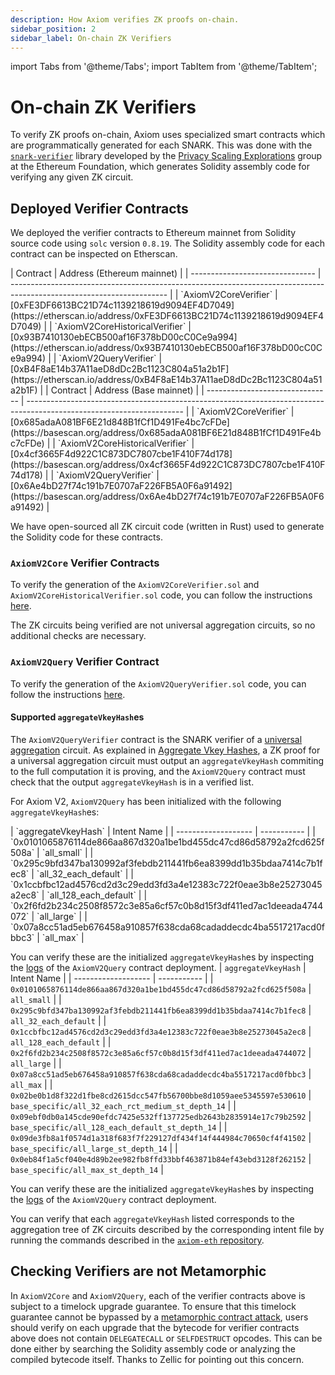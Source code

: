 ```yaml
---
description: How Axiom verifies ZK proofs on-chain.
sidebar_position: 2
sidebar_label: On-chain ZK Verifiers
---
```


import Tabs from '@theme/Tabs';
import TabItem from '@theme/TabItem';

# On-chain ZK Verifiers

To verify ZK proofs on-chain, Axiom uses specialized smart contracts which are programmatically generated for each SNARK. This was done with the [`snark-verifier`](https://github.com/axiom-crypto/snark-verifier/releases/tag/v0.1.7) library developed by the [Privacy Scaling Explorations](https://github.com/privacy-scaling-explorations/snark-verifier) group at the Ethereum Foundation, which generates Solidity assembly code for verifying any given ZK circuit.

## Deployed Verifier Contracts

We deployed the verifier contracts to Ethereum mainnet from Solidity source code using `solc` version `0.8.19`. The Solidity assembly code for each contract can be inspected on Etherscan.

<Tabs groupId="chains">
<TabItem value="Mainnet" label="Mainnet">
| Contract                        | Address (Ethereum mainnet)                                                                                            |
| ------------------------------- | --------------------------------------------------------------------------------------------------------------------- |
| `AxiomV2CoreVerifier`           | [0xFE3DF6613BC21D74c1139218619d9094EF4D7049](https://etherscan.io/address/0xFE3DF6613BC21D74c1139218619d9094EF4D7049) |
| `AxiomV2CoreHistoricalVerifier` | [0x93B7410130ebECB500af16F378bD00cC0Ce9a994](https://etherscan.io/address/0x93B7410130ebECB500af16F378bD00cC0Ce9a994) |
| `AxiomV2QueryVerifier`          | [0xB4F8aE14b37A11aeD8dDc2Bc1123C804a51a2b1F](https://etherscan.io/address/0xB4F8aE14b37A11aeD8dDc2Bc1123C804a51a2b1F) |
</TabItem>
<TabItem value="Base" label="Base">
| Contract                        | Address (Base mainnet)                                                                                            |
| ------------------------------- | --------------------------------------------------------------------------------------------------------------------- |
| `AxiomV2CoreVerifier`           | [0x685adaA081BF6E21d848B1fCf1D491Fe4bc7cFDe](https://basescan.org/address/0x685adaA081BF6E21d848B1fCf1D491Fe4bc7cFDe) |
| `AxiomV2CoreHistoricalVerifier` | [0x4cf3665F4d922C1C873DC7807cbe1F410F74d178](https://basescan.org/address/0x4cf3665F4d922C1C873DC7807cbe1F410F74d178) |
| `AxiomV2QueryVerifier`          | [0x6Ae4bD27f74c191b7E0707aF226FB5A0F6a91492](https://basescan.org/address/0x6Ae4bD27f74c191b7E0707aF226FB5A0F6a91492) |
</TabItem>
</Tabs>

We have open-sourced all ZK circuit code (written in Rust) used to generate the Solidity code for these contracts.

### `AxiomV2Core` Verifier Contracts

To verify the generation of the `AxiomV2CoreVerifier.sol` and `AxiomV2CoreHistoricalVerifier.sol` code, you can follow the instructions [here](https://github.com/axiom-crypto/axiom-eth/blob/axiom-core-v2.0.12/axiom-core/KEYGEN.md).

The ZK circuits being verified are not universal aggregation circuits, so no additional checks are necessary.

### `AxiomV2Query` Verifier Contract

To verify the generation of the `AxiomV2QueryVerifier.sol` code, you can follow the instructions [here](https://github.com/axiom-crypto/axiom-eth/blob/axiom-query-v2.0.14/axiom-query/KEYGEN.md).

#### Supported `aggregateVkeyHash`es

The `AxiomV2QueryVerifier` contract is the SNARK verifier of a [universal aggregation](/protocol/protocol-design/zk-circuits-for-axiom-queries.md#universal-aggregation) circuit.
As explained in [Aggregate Vkey Hashes](/protocol/protocol-design/zk-circuits-for-axiom-queries.md#aggregate-vkey-hashes), a ZK proof for a universal aggregation circuit must output an `aggregateVkeyHash` commiting to the full computation it is proving, and the `AxiomV2Query` contract must check that the output `aggregateVkeyHash` is in a verified list.

For Axiom V2, `AxiomV2Query` has been initialized with the following `aggregateVkeyHash`es:

<Tabs groupId="chains">
<TabItem value="Mainnet" label="Mainnet">
| `aggregateVkeyHash` | Intent Name |
| ------------------- | ----------- |
| `0x0101065876114de866aa867d320a1be1bd455dc47cd86d58792a2fcd625f508a` | `all_small` |
| `0x295c9bfd347ba130992af3febdb211441fb6ea8399dd1b35bdaa7414c7b1fec8` | `all_32_each_default` |
| `0x1ccbfbc12ad4576cd2d3c29edd3fd3a4e12383c722f0eae3b8e25273045a2ec8` | `all_128_each_default` |
| `0x2f6fd2b234c2508f8572c3e85a6cf57c0b8d15f3df411ed7ac1deeada4744072` | `all_large` |
| `0x07a8cc51ad5eb676458a910857f638cda68cadaddecdc4ba5517217acd0fbbc3` | `all_max` |

You can verify these are the initialized `aggregateVkeyHash`es by inspecting the [logs](https://etherscan.io/tx/0xab7e570b6fbcc78841a0a5bde473e47737285aabf5fb9fb4876bd2b8043d9301#eventlog) of the `AxiomV2Query` contract deployment.
</TabItem>
<TabItem value="Base" label="Base">
| `aggregateVkeyHash` | Intent Name |
| ------------------- | ----------- |
| `0x0101065876114de866aa867d320a1be1bd455dc47cd86d58792a2fcd625f508a` | `all_small` |
| `0x295c9bfd347ba130992af3febdb211441fb6ea8399dd1b35bdaa7414c7b1fec8` | `all_32_each_default` |
| `0x1ccbfbc12ad4576cd2d3c29edd3fd3a4e12383c722f0eae3b8e25273045a2ec8` | `all_128_each_default` |
| `0x2f6fd2b234c2508f8572c3e85a6cf57c0b8d15f3df411ed7ac1deeada4744072` | `all_large` |
| `0x07a8cc51ad5eb676458a910857f638cda68cadaddecdc4ba5517217acd0fbbc3` | `all_max` |
| `0x02be0b1d8f322d1fbe8cd2615dcc547fb56700bbe8d1059aee5345597e530610` | `base_specific/all_32_each_rct_medium_st_depth_14` |
| `0x09ebf0db0a145cde90efdc7425e532ff137725edb2643b2835914e17c79b2592` | `base_specific/all_128_each_default_st_depth_14` |
| `0x09de3fb8a1f0574d1a318f683f7f229127df434f14f444984c70650cf4f41502` | `base_specific/all_large_st_depth_14` |
| `0x0eb84f1a5cf040e4d89b2ee982fb8ffd33bbf463871b84ef43ebd3128f262152` | `base_specific/all_max_st_depth_14` |

You can verify these are the initialized `aggregateVkeyHash`es by inspecting the [logs](https://basescan.org/tx/0x8d71fee1e78bd62c43b5c79e16d04dae5e008e73ff0519a58c814dce88e7feda#eventlog) of the `AxiomV2Query` contract deployment.
</TabItem>
</Tabs>

You can verify that each `aggregateVkeyHash` listed corresponds to the aggregation tree of ZK circuits described by the corresponding intent file by running the commands described in the [`axiom-eth` repository](https://github.com/axiom-crypto/axiom-eth/blob/axiom-query-v2.0.14/axiom-query/KEYGEN.md).

## Checking Verifiers are not Metamorphic

In `AxiomV2Core` and `AxiomV2Query`, each of the verifier contracts above is subject to a timelock upgrade guarantee. To ensure that this timelock guarantee cannot be bypassed by a [metamorphic contract attack](https://0age.medium.com/the-promise-and-the-peril-of-metamorphic-contracts-9eb8b8413c5e), users should verify on each upgrade that the bytecode for verifier contracts above does not contain `DELEGATECALL` or `SELFDESTRUCT` opcodes. This can be done either by searching the Solidity assembly code or analyzing the compiled bytecode itself. Thanks to Zellic for pointing out this concern.

